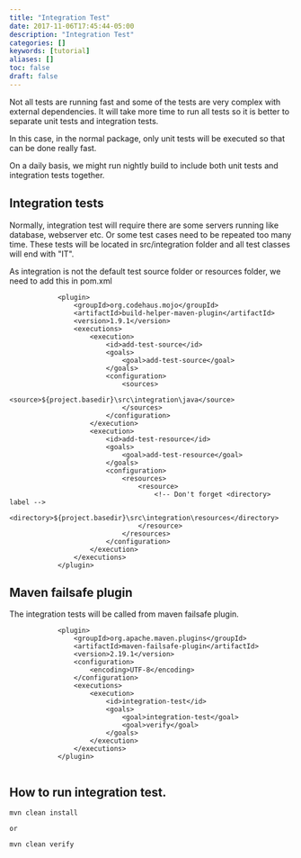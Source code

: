 ```yaml
---
title: "Integration Test"
date: 2017-11-06T17:45:44-05:00
description: "Integration Test"
categories: []
keywords: [tutorial]
aliases: []
toc: false
draft: false
---
```


Not all tests are running fast and some of the tests are very complex with external
dependencies. It will take more time to run all tests so it is better to separate
unit tests and integration tests.

In this case, in the normal package, only unit tests will be executed so that can be
done really fast.

On a daily basis, we might run nightly build to include both unit tests and integration
tests together.

## Integration tests

Normally, integration test will require there are some servers running like database,
webserver etc. Or some test cases need to be repeated too many time. These tests will
be located in src/integration folder and all test classes will end with "IT".

As integration is not the default test source folder or resources folder, we need to add
this in pom.xml

```
            <plugin>
                <groupId>org.codehaus.mojo</groupId>
                <artifactId>build-helper-maven-plugin</artifactId>
                <version>1.9.1</version>
                <executions>
                    <execution>
                        <id>add-test-source</id>
                        <goals>
                            <goal>add-test-source</goal>
                        </goals>
                        <configuration>
                            <sources>
                                <source>${project.basedir}\src\integration\java</source>
                            </sources>
                        </configuration>
                    </execution>
                    <execution>
                        <id>add-test-resource</id>
                        <goals>
                            <goal>add-test-resource</goal>
                        </goals>
                        <configuration>
                            <resources>
                                <resource>
                                    <!-- Don't forget <directory> label -->
                                    <directory>${project.basedir}\src\integration\resources</directory>
                                </resource>
                            </resources>
                        </configuration>
                    </execution>
                </executions>
            </plugin>

```

## Maven failsafe plugin

The integration tests will be called from maven failsafe plugin.

```
            <plugin>
                <groupId>org.apache.maven.plugins</groupId>
                <artifactId>maven-failsafe-plugin</artifactId>
                <version>2.19.1</version>
                <configuration>
                    <encoding>UTF-8</encoding>
                </configuration>
                <executions>
                    <execution>
                        <id>integration-test</id>
                        <goals>
                            <goal>integration-test</goal>
                            <goal>verify</goal>
                        </goals>
                    </execution>
                </executions>
            </plugin>


```


## How to run integration test.

```
mvn clean install

or

mvn clean verify
```

